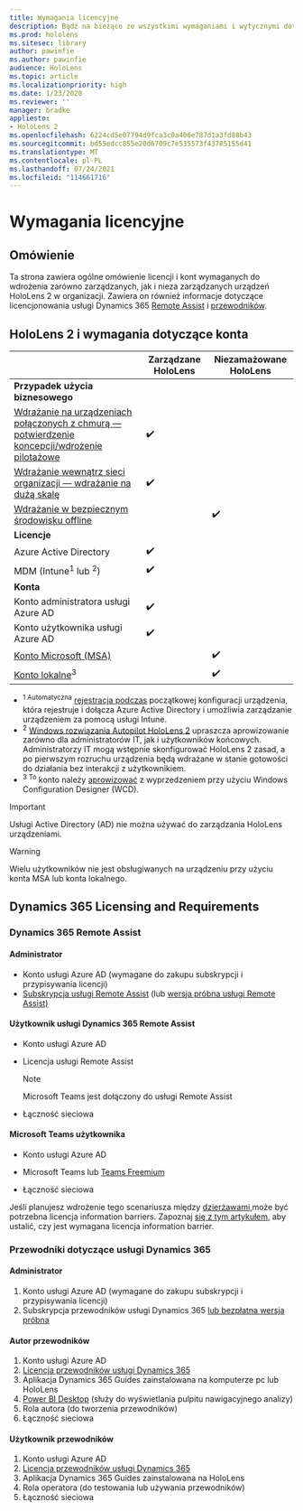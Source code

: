 ```yaml
---
title: Wymagania licencyjne
description: Bądź na bieżąco ze wszystkimi wymaganiami i wytycznymi dotyczącymi licencjonowania, które są potrzebne do zarządzania urządzeniami przenośnymi, HoloLens i usługi Remote Assist.
ms.prod: hololens
ms.sitesec: library
author: pawinfie
ms.author: pawinfie
audience: HoloLens
ms.topic: article
ms.localizationpriority: high
ms.date: 1/23/2020
ms.reviewer: ''
manager: bradke
appliesto:
- HoloLens 2
ms.openlocfilehash: 6224cd5e07794d9fca3c0a406e787d1a3fd88b43
ms.sourcegitcommit: bd55edcc855e20d6709c7e535573f43785155d41
ms.translationtype: MT
ms.contentlocale: pl-PL
ms.lasthandoff: 07/24/2021
ms.locfileid: "114661716"
---
```

# <a name="license-requirements"></a>Wymagania licencyjne

## <a name="overview"></a>Omówienie
Ta strona zawiera ogólne omówienie licencji i kont wymaganych do wdrożenia zarówno zarządzanych, jak i nieza zarządzanych urządzeń HoloLens 2 w organizacji. Zawiera on również informacje dotyczące licencjonowania usługi Dynamics 365 [Remote Assist](#dynamics-365-remote-assist) i [przewodników](#dynamics-365-guides).

## <a name="hololens-2-license-and-account-requirements"></a>HoloLens 2 i wymagania dotyczące konta

 
|       &nbsp;      | Zarządzane HoloLens | Niezamażowane HoloLens |
|-------------------|-----------------|---------------------|
| **Przypadek użycia biznesowego** | | |
| [Wdrażanie na urządzeniach połączonych z chmurą — potwierdzenie koncepcji/wdrożenie pilotażowe](hololens-requirements.md#scenario-a-deploy-to-cloud-connected-devices)  | ✔️| |
| [Wdrażanie wewnątrz sieci organizacji — wdrażanie na dużą skalę](hololens-requirements.md#scenario-b-deploy-inside-your-organizations-network) | ✔️| |
| [Wdrażanie w bezpiecznym środowisku offline](hololens-requirements.md#scenario-c-deploy-in-secure-offline-environment) | | ✔️ |
| **Licencje** | | |
| Azure Active Directory | ✔️ | |
| MDM (Intune<sup>1</sup> lub <sup>2</sup>) | ✔️  | |
| **Konta** |  | |
| Konto administratora usługi Azure AD | ✔️ |  |
| Konto użytkownika usługi Azure AD | ✔️ | |
| [Konto Microsoft (MSA)](/windows/security/identity-protection/access-control/microsoft-accounts)| | ✔️ |
| [Konto lokalne](/windows/security/identity-protection/access-control/local-accounts)<sup>3</sup> | | ✔️ |
- <sup>1 Automatyczna</sup> [rejestracja podczas](/mem/intune/enrollment/windows-enroll#enable-windows-10-automatic-enrollment) początkowej konfiguracji urządzenia, która rejestruje i dołącza Azure Active Directory i umożliwia zarządzanie urządzeniem za pomocą usługi Intune.
- <sup>2</sup> [Windows rozwiązania Autopilot HoloLens 2](hololens2-autopilot.md) upraszcza aprowizowanie zarówno dla administratorów IT, jak i użytkowników końcowych. Administratorzy IT mogą wstępnie skonfigurować HoloLens 2 zasad, a po pierwszym rozruchu urządzenia będą wdrażane w stanie gotowości do działania bez interakcji z użytkownikiem.
- <sup>3 To</sup> konto należy [aprowizować](hololens-provisioning.md#provisioning-package-hololens-wizard) z wyprzedzeniem przy użyciu Windows Configuration Designer (WCD).

> [!IMPORTANT]
> Usługi Active Directory (AD) nie można używać do zarządzania HoloLens urządzeniami.
 
> [!WARNING]
> Wielu użytkowników nie jest obsługiwanych na urządzeniu przy użyciu konta MSA lub konta lokalnego.

## <a name="dynamics-365-licensing-and-requirements"></a>Dynamics 365 Licensing and Requirements

### <a name="dynamics-365-remote-assist"></a>Dynamics 365 Remote Assist 

#### <a name="admin"></a>Administrator

- Konto usługi Azure AD (wymagane do zakupu subskrypcji i przypisywania licencji)
- [Subskrypcja usługi Remote Assist](/dynamics365/mixed-reality/remote-assist/buy-and-deploy-remote-assist) (lub [wersja próbna usługi Remote Assist)](/dynamics365/mixed-reality/remote-assist/try-remote-assist)
    
#### <a name="dynamics-365-remote-assist-user"></a>Użytkownik usługi Dynamics 365 Remote Assist

- Konto usługi Azure AD

- Licencja usługi Remote Assist 

  > [!NOTE]
  > Microsoft Teams jest dołączony do usługi Remote Assist

- Łączność sieciowa

#### <a name="microsoft-teams-user"></a>Microsoft Teams użytkownika

- Konto usługi Azure AD

- Microsoft Teams lub [Teams Freemium](https://products.office.com/microsoft-teams/free)

- Łączność sieciowa

Jeśli planujesz wdrożenie tego scenariusza między [dzierżawami,](/dynamics365/mixed-reality/remote-assist/cross-tenant-overview#scenario-2-leasing-services-to-other-tenants)może być potrzebna licencja information barriers. Zapoznaj [się z tym artykułem,](/dynamics365/mixed-reality/remote-assist/cross-tenant-licensing-implementation#step-1-determine-if-information-barriers-are-necessary) aby ustalić, czy jest wymagana licencja information barrier.

### <a name="dynamics-365-guides"></a>Przewodniki dotyczące usługi Dynamics 365 

#### <a name="admin"></a>Administrator

1. Konto usługi Azure AD (wymagane do zakupu subskrypcji i przypisywania licencji)
2. Subskrypcja przewodników usługi Dynamics 365 [lub bezpłatna wersja próbna](/dynamics365/mixed-reality/guides/setup-step-one)

#### <a name="guides-author"></a>Autor przewodników

1. Konto usługi Azure AD
1. [Licencja przewodników usługi Dynamics 365](/dynamics365/mixed-reality/guides/requirements)
1. Aplikacja Dynamics 365 Guides zainstalowana na komputerze pc lub HoloLens
1. [Power BI Desktop](https://powerbi.microsoft.com/desktop/) (służy do wyświetlania pulpitu nawigacyjnego analizy)
1. Rola autora (do tworzenia przewodników)
1. Łączność sieciowa

#### <a name="guides-user"></a>Użytkownik przewodników

1. Konto usługi Azure AD
1. [Licencja przewodników usługi Dynamics 365](/dynamics365/mixed-reality/guides/requirements)
1. Aplikacja Dynamics 365 Guides zainstalowana na HoloLens
1. Rola operatora (do testowania lub używania przewodników)
1. Łączność sieciowa
